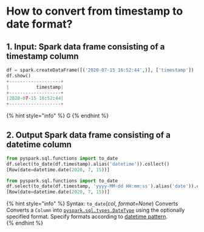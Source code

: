 # How to convert from timestamp to date format?

## 1.  Input:  Spark data frame consisting of a timestamp column 

```python
df = spark.createDataFrame([('2020-07-15 16:52:44',)], ['timestamp'])
df.show()
+-------------------+
|          timestamp|
+-------------------+
|2020-07-15 16:52:44|
+-------------------+
```

{% hint style="info" %}
G
{% endhint %}

## 2.  Output Spark data frame consisting of a datetime column 

```python
from pyspark.sql.functions import to_date
df.select(to_date(df.timestamp).alias('datetime')).collect()
[Row(date=datetime.date(2020, 7, 15))]

from pyspark.sql.functions import to_date
df.select(to_date(df.timestamp, 'yyyy-MM-dd HH:mm:ss').alias('date')).collect()
[Row(date=datetime.date(2020, 7, 15))]
```

{% hint style="info" %}
Syntax:  `to_date`\(_col_, _format=None_\)                                                                                      Converts Converts a `Column` into [`pyspark.sql.types.DateType`](http://spark.apache.org/docs/latest/api/python/pyspark.sql.html?highlight=now#pyspark.sql.types.DateType) using the optionally specified format. Specify formats according to [datetime pattern](https://spark.apache.org/docs/latest/sql-ref-datetime-pattern.html).                   
{% endhint %}

